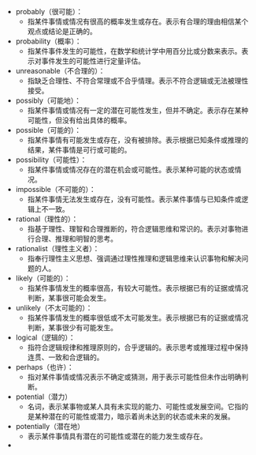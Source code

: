 - probably（很可能）：
	- 指某件事情或情况有很高的概率发生或存在。表示有合理的理由相信某个观点或结论是正确的。
- probability（概率）：
	- 指某件事件发生的可能性，在数学和统计学中用百分比或分数来表示。表示对事件发生的可能性进行定量评估。
- unreasonable（不合理的）：
	- 指缺乏合理性、不符合常理或不合乎情理。表示不符合逻辑或无法被理性接受。
- possibly（可能地）：
	- 指某件事情或情况有一定的潜在可能性发生，但并不确定。表示存在某种可能性，但没有给出具体的概率。
- possible（可能的）：
	- 指某件事情有可能发生或存在，没有被排除。表示根据已知条件或推理的结果，某件事情是可行或可能的。
- possibility（可能性）：
	- 指某件事情或情况存在的潜在机会或可能性。表示某种可能的状态或情况。
- impossible（不可能的）：
	- 指某件事情无法发生或存在，没有可能性。表示某件事情与已知条件或逻辑上不一致。
- rational（理性的）：
	- 指基于理性、理智和合理推断的，符合逻辑思维和常识的。表示对事物进行合理、推理和明智的思考。
- rationalist（理性主义者）：
	- 指奉行理性主义思想、强调通过理性推理和逻辑思维来认识事物和解决问题的人。
- likely（可能的）：
	- 指某件事情发生的概率很高，有较大可能性。表示根据已有的证据或情况判断，某事很可能会发生。
- unlikely（不太可能的）：
	- 指某件事情发生的概率很低或不太可能发生。表示根据已有的证据或情况判断，某事很少有可能发生。
- logical（逻辑的）：
	- 指符合逻辑规律和推理原则的，合乎逻辑的。表示思考或推理过程中保持连贯、一致和合逻辑的。
- perhaps（也许）：
	- 指对某件事情或情况表示不确定或猜测，用于表示可能性但未作出明确判断。
- potential（潜力）
	- 名词，表示某事物或某人具有未实现的能力、可能性或发展空间。它指的是某种潜在的可能性或潜力，暗示着尚未达到的状态或未来的发展。
- potentially（潜在地）
	- 表示某件事情具有潜在的可能性或潜在的能力发生或存在。
-